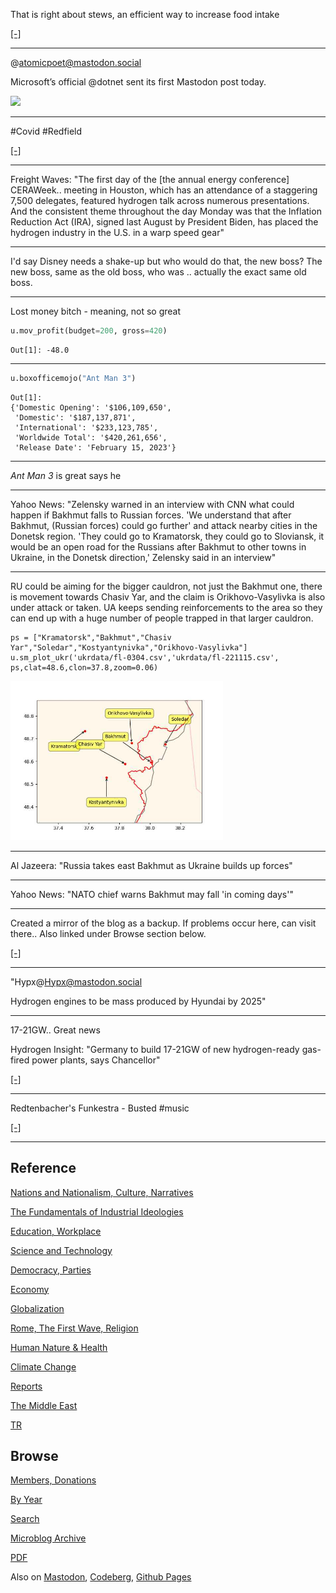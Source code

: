 

That is right about stews, an efficient way to increase food intake

[[-]](2023/03/the-horse-the-wheel-steppes-anthony.html#stew)

---

@atomicpoet@mastodon.social

Microsoft’s official @dotnet sent its first Mastodon post today.

<img width='200' src='https://files.mastodon.social/media_attachments/files/109/990/690/630/147/823/original/4053c108015d4077.jpeg'/> 

---

\#Covid \#Redfield

[[-]](https://youtu.be/QPEIm4v8QXU?t=4283)

----

Freight Waves: "The first day of the [the annual energy conference]
CERAWeek.. meeting in Houston, which has an attendance of a staggering
7,500 delegates, featured hydrogen talk across numerous
presentations. And the consistent theme throughout the day Monday was
that the Inflation Reduction Act (IRA), signed last August by
President Biden, has placed the hydrogen industry in the U.S. in a
warp speed gear"

---

I'd say Disney needs a shake-up but who would do that, the new boss?
The new boss, same as the old boss, who was .. actually the exact same
old boss.

---

Lost money bitch - meaning, not so great


```python
u.mov_profit(budget=200, gross=420)
```

```text
Out[1]: -48.0
```
---

```python
u.boxofficemojo("Ant Man 3")
```

```text
Out[1]: 
{'Domestic Opening': '$106,109,650',
 'Domestic': '$187,137,871',
 'International': '$233,123,785',
 'Worldwide Total': '$420,261,656',
 'Release Date': 'February 15, 2023'}
```

---

*Ant Man 3* is great says he

---

Yahoo News: "Zelensky warned in an interview with CNN what could
happen if Bakhmut falls to Russian forces. 'We understand that after
Bakhmut, (Russian forces) could go further' and attack nearby cities
in the Donetsk region. 'They could go to Kramatorsk, they could go to
Sloviansk, it would be an open road for the Russians after Bakhmut to
other towns in Ukraine, in the Donetsk direction,' Zelensky said in an
interview"

---

RU could be aiming for the bigger cauldron, not just the Bakhmut one,
there is movement towards Chasiv Yar, and the claim is
Orikhovo-Vasylivka is also under attack or taken. UA keeps sending
reinforcements to the area so they can end up with a huge number of
people trapped in that larger cauldron.

```
ps = ["Kramatorsk","Bakhmut","Chasiv Yar","Soledar","Kostyantynivka","Orikhovo-Vasylivka"]
u.sm_plot_ukr('ukrdata/fl-0304.csv','ukrdata/fl-221115.csv', ps,clat=48.6,clon=37.8,zoom=0.06)
```

<img width='340' src='mbl/2023/ukr-3.jpg'/> 

---

Al Jazeera: "Russia takes east Bakhmut as Ukraine builds up forces"

---

Yahoo News: "NATO chief warns Bakhmut may fall 'in coming days'"

---

Created a mirror of the blog as a backup. If problems occur here, can
visit there.. Also linked under Browse section below.

[[-]](https://muratk5n.codeberg.page/en/README.html)

---

"Hypx@Hypx@mastodon.social

Hydrogen engines to be mass produced by Hyundai by 2025"

---

17-21GW.. Great news

Hydrogen Insight: "Germany to build 17-21GW of new hydrogen-ready
gas-fired power plants, says Chancellor"

[[-]](https://www.hydrogeninsight.com/power/germany-to-build-17-21gw-of-new-hydrogen-ready-gas-fired-power-plants-says-chancellor/2-1-1415040)

---

Redtenbacher's Funkestra - Busted \#music

[[-]](https://youtu.be/riosln2b-xk)

---

## Reference

[Nations and Nationalism, Culture, Narratives](0119/2013/02/nations-and-nationalism.html)

[The Fundamentals of Industrial Ideologies](0119/2011/04/fundamentals-of-industrial-ideologies.html)

[Education, Workplace](0119/2017/09/education-workplace.html)

[Science and Technology](0119/2018/09/science-technology.html)

[Democracy, Parties](0119/2016/11/democracy.html)

[Economy](2021/01/economy.html)

[Globalization](0119/2018/09/globalization.html)

[Rome, The First Wave, Religion](0119/2017/12/rome.html)

[Human Nature & Health](2020/07/human-nature.html)

[Climate Change](2022/01/climate.html)

[Reports](2021/01/reports.html)

[The Middle East](0119/2019/07/middleeast.html)

[TR](../tr/README.html)

## Browse

[Members, Donations](2022/08/members.html)

[By Year](years.html)

[Search](search.html)

[Microblog Archive](mbl/index.html)

[PDF](https://drive.google.com/uc?export=view&id=1FSi-1MnqXVq_PVTEXzzflwN8-7h92N_R)

Also on 
[Mastodon](https://masto.ai/@muratk3n),
[Codeberg](https://muratk5n.codeberg.page/en/README.html),
[Github Pages](https://muratk5n.github.io/thirdwave/en/)

